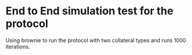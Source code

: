 # End to End simulation test for the protocol

Using brownie to run the protocol with two collateral types and runs 1000 iterations.
